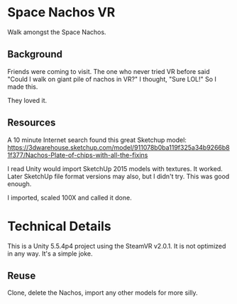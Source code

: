 # Space Nachos VR

Walk amongst the Space Nachos.

## Background

Friends were coming to visit. The one who never tried VR before said "Could I
walk on giant pile of nachos in VR?" I thought, "Sure LOL!" So I made this.

They loved it.

## Resources

A 10 minute Internet search found this great Sketchup model:
https://3dwarehouse.sketchup.com/model/911078b0ba119f325a34b9266b81f377/Nachos-Plate-of-chips-with-all-the-fixins

I read Unity would import SketchUp 2015 models with textures. It worked. Later
SketchUp file format versions may also, but I didn't try. This was good enough.

I imported, scaled 100X and called it done.

# Technical Details

This is a Unity 5.5.4p4 project using the SteamVR v2.0.1. It is not optimized
in any way. It's a simple joke.

## Reuse

Clone, delete the Nachos, import any other models for more silly.

